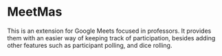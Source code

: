 # MeetMas
This is an extension for Google Meets focused in professors. It provides them with an easier way of keeping track of participation, besides adding other features such as participant polling, and dice rolling.